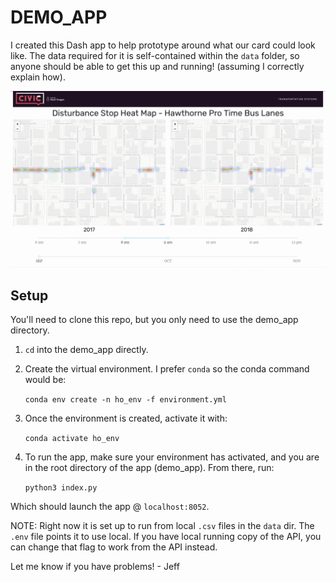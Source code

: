 # DEMO_APP
I created this Dash app to help prototype around what our card could look like. The data required for it is self-contained within the `data` folder, so anyone should be able to get this up and running! (assuming I correctly explain how).

![Example Hawthorne Comparison](./assets/hawthorne_8-9_vs_9-10.gif)

## Setup
You'll need to clone this repo, but you only need to use the demo_app directory.
1. `cd` into the demo_app directly.
2. Create the virtual environment. I prefer `conda` so the conda command would be:

    `conda env create -n ho_env -f environment.yml`
    
3. Once the environment is created, activate it with:

    `conda activate ho_env`
4. To run the app, make sure your environment has activated, and you are in the root directory of the app (demo_app). From there, run:

    `python3 index.py`

Which should launch the app @ `localhost:8052`.

NOTE: Right now it is set up to run from local `.csv` files in the `data` dir. The `.env` file points it to use local. If you have local running copy of the API, you can change that flag to work from the API instead.

Let me know if you have problems! - Jeff
